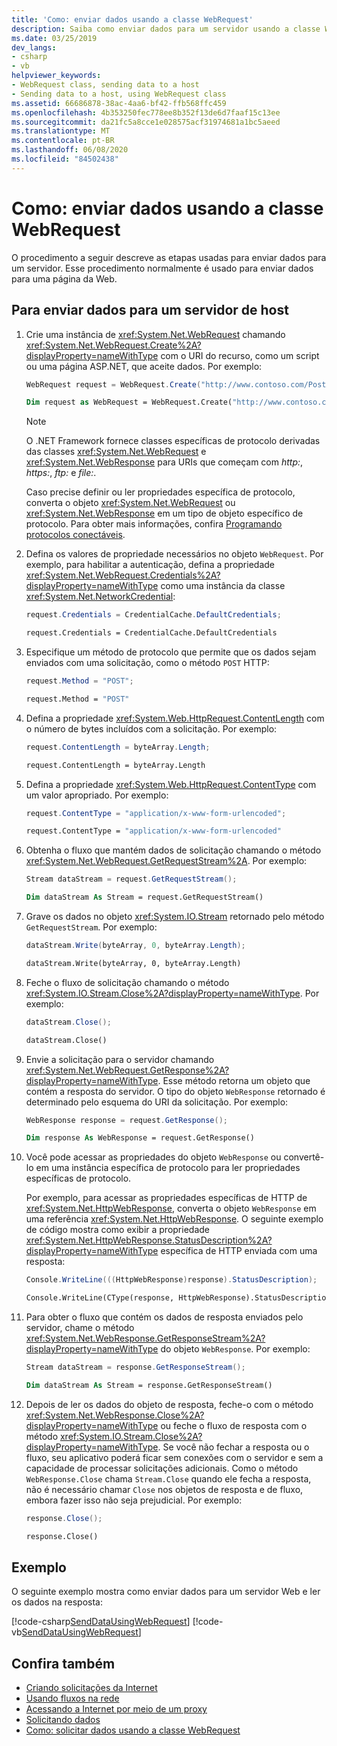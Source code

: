 ```yaml
---
title: 'Como: enviar dados usando a classe WebRequest'
description: Saiba como enviar dados para um servidor usando a classe WebRequest no .NET Framework. Esse procedimento geralmente é usado para postar dados em uma página da Web.
ms.date: 03/25/2019
dev_langs:
- csharp
- vb
helpviewer_keywords:
- WebRequest class, sending data to a host
- Sending data to a host, using WebRequest class
ms.assetid: 66686878-38ac-4aa6-bf42-ffb568ffc459
ms.openlocfilehash: 4b353250fec778ee8b352f13de6d7faaf15c13ee
ms.sourcegitcommit: da21fc5a8cce1e028575acf31974681a1bc5aeed
ms.translationtype: MT
ms.contentlocale: pt-BR
ms.lasthandoff: 06/08/2020
ms.locfileid: "84502438"
---
```

# <a name="how-to-send-data-by-using-the-webrequest-class"></a>Como: enviar dados usando a classe WebRequest

O procedimento a seguir descreve as etapas usadas para enviar dados para um servidor. Esse procedimento normalmente é usado para enviar dados para uma página da Web.

## <a name="to-send-data-to-a-host-server"></a>Para enviar dados para um servidor de host

1. Crie uma instância de <xref:System.Net.WebRequest> chamando <xref:System.Net.WebRequest.Create%2A?displayProperty=nameWithType> com o URI do recurso, como um script ou uma página ASP.NET, que aceite dados. Por exemplo:

    ```csharp
    WebRequest request = WebRequest.Create("http://www.contoso.com/PostAccepter.aspx");
    ```

    ```vb
    Dim request as WebRequest = WebRequest.Create("http://www.contoso.com/PostAccepter.aspx")
    ```

    > [!NOTE]
    > O .NET Framework fornece classes específicas de protocolo derivadas das classes <xref:System.Net.WebRequest> e <xref:System.Net.WebResponse> para URIs que começam com *http:*, *https:*, *ftp:* e *file:*.

    Caso precise definir ou ler propriedades específica de protocolo, converta o objeto <xref:System.Net.WebRequest> ou <xref:System.Net.WebResponse> em um tipo de objeto específico de protocolo. Para obter mais informações, confira [Programando protocolos conectáveis](programming-pluggable-protocols.md).

2. Defina os valores de propriedade necessários no objeto `WebRequest`. Por exemplo, para habilitar a autenticação, defina a propriedade <xref:System.Net.WebRequest.Credentials%2A?displayProperty=nameWithType> como uma instância da classe <xref:System.Net.NetworkCredential>:

    ```csharp
    request.Credentials = CredentialCache.DefaultCredentials;
    ```

    ```vb
    request.Credentials = CredentialCache.DefaultCredentials
    ```

3. Especifique um método de protocolo que permite que os dados sejam enviados com uma solicitação, como o método `POST` HTTP:

    ```csharp
    request.Method = "POST";
    ```

    ```vb
    request.Method = "POST"
    ```

4. Defina a propriedade <xref:System.Web.HttpRequest.ContentLength> com o número de bytes incluídos com a solicitação. Por exemplo:

    ```csharp
    request.ContentLength = byteArray.Length;
    ```

    ```vb
    request.ContentLength = byteArray.Length
    ```

5. Defina a propriedade <xref:System.Web.HttpRequest.ContentType> com um valor apropriado. Por exemplo:

    ```csharp
    request.ContentType = "application/x-www-form-urlencoded";
    ```

    ```vb
    request.ContentType = "application/x-www-form-urlencoded"
    ```

6. Obtenha o fluxo que mantém dados de solicitação chamando o método <xref:System.Net.WebRequest.GetRequestStream%2A>. Por exemplo:

    ```csharp
    Stream dataStream = request.GetRequestStream();
    ```

    ```vb
    Dim dataStream As Stream = request.GetRequestStream()
    ```

7. Grave os dados no objeto <xref:System.IO.Stream> retornado pelo método `GetRequestStream`. Por exemplo:

    ```csharp
    dataStream.Write(byteArray, 0, byteArray.Length);
    ```

    ```vb
    dataStream.Write(byteArray, 0, byteArray.Length)
    ```

8. Feche o fluxo de solicitação chamando o método <xref:System.IO.Stream.Close%2A?displayProperty=nameWithType>. Por exemplo:

    ```csharp
    dataStream.Close();
    ```

    ```vb
    dataStream.Close()
    ```

9. Envie a solicitação para o servidor chamando <xref:System.Net.WebRequest.GetResponse%2A?displayProperty=nameWithType>. Esse método retorna um objeto que contém a resposta do servidor. O tipo do objeto `WebResponse` retornado é determinado pelo esquema do URI da solicitação. Por exemplo:

    ```csharp
    WebResponse response = request.GetResponse();
    ```

    ```vb
    Dim response As WebResponse = request.GetResponse()
    ```

10. Você pode acessar as propriedades do objeto `WebResponse` ou convertê-lo em uma instância específica de protocolo para ler propriedades específicas de protocolo.

    Por exemplo, para acessar as propriedades específicas de HTTP de <xref:System.Net.HttpWebResponse>, converta o objeto `WebResponse` em uma referência <xref:System.Net.HttpWebResponse>. O seguinte exemplo de código mostra como exibir a propriedade <xref:System.Net.HttpWebResponse.StatusDescription%2A?displayProperty=nameWithType> específica de HTTP enviada com uma resposta:

    ```csharp
    Console.WriteLine(((HttpWebResponse)response).StatusDescription);
    ```

    ```vb
    Console.WriteLine(CType(response, HttpWebResponse).StatusDescription)
    ```

11. Para obter o fluxo que contém os dados de resposta enviados pelo servidor, chame o método <xref:System.Net.WebResponse.GetResponseStream%2A?displayProperty=nameWithType> do objeto `WebResponse`. Por exemplo:

    ```csharp
    Stream dataStream = response.GetResponseStream();
    ```

    ```vb
    Dim dataStream As Stream = response.GetResponseStream()
    ```

12. Depois de ler os dados do objeto de resposta, feche-o com o método <xref:System.Net.WebResponse.Close%2A?displayProperty=nameWithType> ou feche o fluxo de resposta com o método <xref:System.IO.Stream.Close%2A?displayProperty=nameWithType>. Se você não fechar a resposta ou o fluxo, seu aplicativo poderá ficar sem conexões com o servidor e sem a capacidade de processar solicitações adicionais. Como o método `WebResponse.Close` chama `Stream.Close` quando ele fecha a resposta, não é necessário chamar `Close` nos objetos de resposta e de fluxo, embora fazer isso não seja prejudicial. Por exemplo:

    ```csharp
    response.Close();
    ```

    ```vb
    response.Close()
    ```

## <a name="example"></a>Exemplo

O seguinte exemplo mostra como enviar dados para um servidor Web e ler os dados na resposta:

[!code-csharp[SendDataUsingWebRequest](../../../samples/snippets/csharp/VS_Snippets_Network/SendDataUsingWebRequest/cs/WebRequestPostExample.cs)]
[!code-vb[SendDataUsingWebRequest](../../../samples/snippets/visualbasic/VS_Snippets_Network/SendDataUsingWebRequest/vb/WebRequestPostExample.vb)]

## <a name="see-also"></a>Confira também

- [Criando solicitações da Internet](creating-internet-requests.md)
- [Usando fluxos na rede](using-streams-on-the-network.md)
- [Acessando a Internet por meio de um proxy](accessing-the-internet-through-a-proxy.md)
- [Solicitando dados](requesting-data.md)
- [Como: solicitar dados usando a classe WebRequest](how-to-request-data-using-the-webrequest-class.md)
